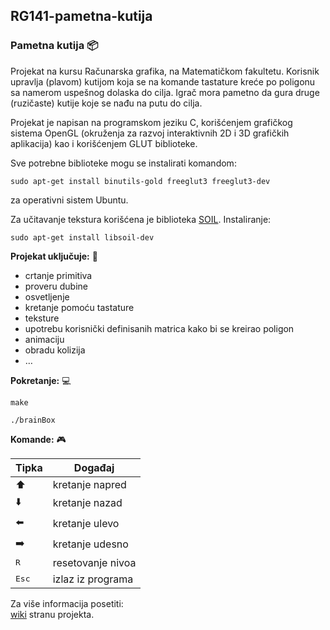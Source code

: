 ## RG141-pametna-kutija

### Pametna kutija :package:

Projekat na kursu Računarska grafika, na Matematičkom fakultetu. 
Korisnik upravlja (plavom) kutijom koja se na komande tastature kreće po poligonu sa namerom uspešnog dolaska do cilja. Igrač mora pametno da gura druge (ruzičaste) kutije koje se nađu na putu do cilja.

Projekat je napisan na programskom jeziku C, korišćenjem grafičkog sistema OpenGL (okruženja za razvoj interaktivnih 2D i 3D grafičkih aplikacija) kao i korišćenjem GLUT biblioteke.

Sve potrebne biblioteke mogu se instalirati komandom: 
```
sudo apt-get install binutils-gold freeglut3 freeglut3-dev
```
za operativni sistem Ubuntu.

Za učitavanje tekstura korišćena je biblioteka [SOIL](http://www.lonesock.net/soil.html). Instaliranje:
```
sudo apt-get install libsoil-dev
```

**Projekat uključuje:** :pencil:
   - crtanje primitiva
   - proveru dubine
   - osvetljenje
   - kretanje pomoću tastature
   - teksture
   - upotrebu korisnički definisanih matrica kako bi se kreirao poligon
   - animaciju
   - obradu kolizija
   - …

**Pokretanje:** :computer:
```
make
```
```
./brainBox
```


**Komande:** :video_game:

   | Tipka | Događaj |
   | ------ | ------ |
   | :arrow_up: | kretanje napred |
   | :arrow_down: | kretanje nazad |
   | :arrow_left: | kretanje ulevo |
   | :arrow_right: | kretanje udesno |
   | <kbd>R</kbd> | resetovanje nivoa |
   | <kbd>Esc</kbd> | izlaz iz programa |


Za više informacija posetiti: <br/>
[wiki](https://github.com/MATF-RG18/RG141-pametna-kutija/wiki) stranu projekta.

